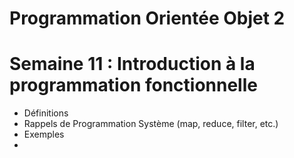 # Programmation Orientée Objet 2

# Semaine 11 : Introduction à la programmation fonctionnelle
- Définitions
- Rappels de Programmation Système (map, reduce, filter, etc.)
- Exemples
- 
